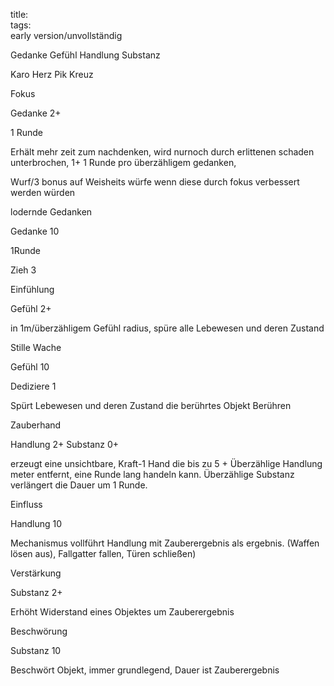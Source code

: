 title:   
tags:   
early version/unvollständig

Gedanke		Gefühl		Handlung	Substanz

Karo		Herz		Pik			Kreuz



Fokus

Gedanke 2+

1 Runde

Erhält mehr zeit zum nachdenken, wird nurnoch durch erlittenen schaden unterbrochen, 1+ 1 Runde pro überzähligem gedanken,

Wurf/3 bonus auf Weisheits würfe wenn diese durch fokus verbessert werden würden



lodernde Gedanken

Gedanke 10

1Runde

Zieh 3



Einfühlung

Gefühl 2+

in 1m/überzähligem Gefühl radius, spüre alle Lebewesen und deren Zustand



Stille Wache

Gefühl 10

Dediziere 1

Spürt Lebewesen und deren Zustand die berührtes Objekt Berühren



Zauberhand

Handlung 2+ Substanz 0+

erzeugt eine unsichtbare, Kraft-1 Hand die bis zu 5 + Überzählige Handlung meter entfernt, eine Runde lang handeln kann. Überzählige Substanz verlängert die Dauer um 1 Runde.



Einfluss

Handlung 10

Mechanismus vollführt Handlung mit Zauberergebnis als ergebnis. (Waffen lösen aus), Fallgatter fallen, Türen schließen)



Verstärkung

Substanz 2+

Erhöht Widerstand eines Objektes um Zauberergebnis



Beschwörung

Substanz 10

Beschwört Objekt, immer grundlegend, Dauer ist Zauberergebnis



